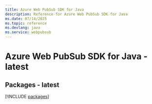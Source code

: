 ```yaml
---
title: Azure Web PubSub SDK for Java
description: Reference for Azure Web PubSub SDK for Java
ms.date: 07/14/2025
ms.topic: reference
ms.devlang: java
ms.service: webpubsub
---
```

# Azure Web PubSub SDK for Java - latest
## Packages - latest
[!INCLUDE [packages](web-pubsub-index.md)]